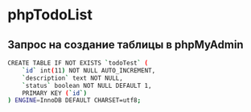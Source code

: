 # phpTodoList

## Запрос на создание таблицы в phpMyAdmin

```sh
CREATE TABLE IF NOT EXISTS `todoTest` (
    `id` int(11) NOT NULL AUTO_INCREMENT,
    `description` text NOT NULL,
    `status` boolean NOT NULL DEFAULT 1,
    PRIMARY KEY (`id`)
) ENGINE=InnoDB DEFAULT CHARSET=utf8;
```

